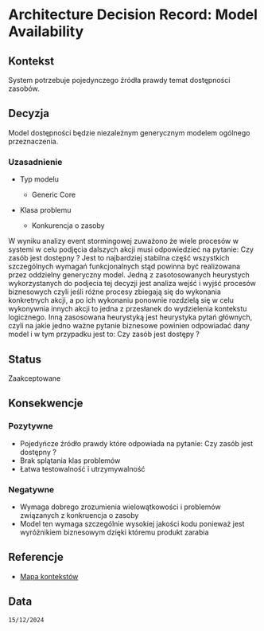 # Architecture Decision Record: Model Availability

## Kontekst
System potrzebuje pojedynczego źródła prawdy temat dostępności zasobów.

## Decyzja

Model dostępności będzie niezależnym generycznym modelem ogólnego przeznaczenia.

### Uzasadnienie
- Typ modelu
  - Generic Core

- Klasa problemu
  - Konkurencja o zasoby

W wyniku analizy event stormingowej zuważono że wiele procesów w systemi w celu podjęcia dalszych akcji  musi odpowiedzieć na pytanie: Czy zasób jest dostępny ? Jest to najbardziej stabilna część wszystkich szczególnych wymagań funkcjonalnych stąd powinna być realizowana przez oddzielny generyczny model. Jedną z zasotosowanych heurystych wykorzystanych do podjecia tej decyzji jest analiza wejść i wyjść procesów biznesowych czyli jeśli różne procesy zbiegają się do wykonania konkretnych akcji, a po ich wykonaniu ponownie rozdzielą się w celu wykonywnia innych akcji to jedna z przesłanek do wydzielenia kontekstu logicznego. Inną zasosowana heurystyką jest heurystyka pytań głównych, czyli na jakie jedno ważne pytanie biznesowe powinien odpowiadać dany model i w tym przypadku jest to: Czy zasób jest dostępy ?

## Status

Zaakceptowane

## Konsekwencje

### Pozytywne
- Pojedyńcze źródło prawdy które odpowiada na pytanie: Czy zasób jest dostępny ?
- Brak splątania klas problemów
- Łatwa testowalność i utrzymywalność

### Negatywne
- Wymaga dobrego zrozumienia wielowątkowości i problemów związanych z konkruencja o zasoby
- Model ten wymaga szczególnie wysokiej jakości kodu ponieważ jest wyróżnikiem biznesowym dzięki któremu produkt zarabia


## Referencje
- [Mapa kontekstów](https://github.com/wrzchwc/software-system-design/blob/main/1/README.md#mapa-kontekst%C3%B3w)

## Data

``15/12/2024``